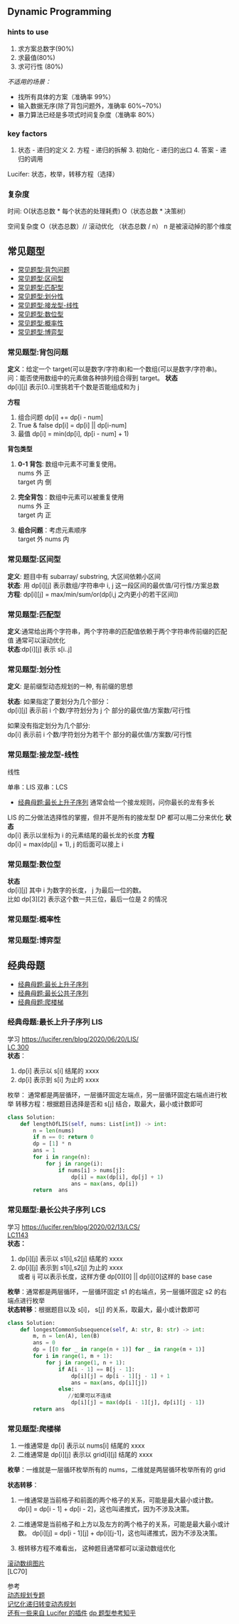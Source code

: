 ## Dynamic Programming

### hints to use

1. 求方案总数字(90%)
2. 求最值(80%)
3. 求可行性 (80%)

_不适⽤的场景：_

- 找所有具体的⽅案（准确率 99%）
- 输⼊数据⽆序(除了背包问题外，准确率 60%~70%)
- 暴⼒算法已经是多项式时间复杂度（准确率 80%）

### key factors

1. 状态 - 递归的定义 2. 方程 - 递归的拆解 3. 初始化 - 递归的出口 4. 答案 - 递归的调用

Lucifer:
状态，枚举，转移方程（选择）

### 复杂度

时间:
O(状态总数 \* 每个状态的处理耗费)
O（状态总数 \* 决策树）

空间复杂度 O（状态总数）// 滚动优化 （状态总数 / n） n 是被滚动掉的那个维度

## 常见题型

- [常见题型:背包问题](#常见题型背包问题)
- [常见题型:区间型](#常见题型区间型)
- [常见题型:匹配型](#常见题型匹配型)
- [常见题型:划分性](#常见题型划分性)
- [常见题型:接龙型-线性](#常见题型接龙型-线性)
- [常见题型:数位型](#常见题型数位型)
- [常见题型:概率性](#常见题型概率性)
- [常见题型:博弈型](#常见题型博弈型)

### 常见题型:背包问题

**定义**：给定一个 target(可以是数字/字符串)和一个数组(可以是数字/字符串)。问：能否使用数组中的元素做各种排列组合得到 target。
**状态**  
dp[i][j] 表⽰[0..i]⾥挑若⼲个数是否能组成和为 j

**方程**

1. 组合问题 dp[i] += dp[i - num]
2. True & false dp[i] = dp[i] || dp[i-num]
3. 最值 dp[i] = min(dp[i], dp[i - num] + 1)

**背包类型**

1. **0-1 背包**: 数组中元素不可重复使用。  
   nums 外 正  
   target 内 倒

2. **完全背包**：数组中元素可以被重复使用  
   nums 外 正  
   target 内 正

3. **组合问题**：考虑元素顺序  
   target 外
   nums 内

### 常见题型:区间型

**定义**: 题目中有 subarray/ substring, ⼤区间依赖⼩区间  
**状态**: ⽤ dp[i][j] 表⽰数组/字符串中 i, j 这⼀段区间的最优值/可⾏性/⽅案总数  
**方程**: dp[i][j] = max/min/sum/or(dp[i,j 之内更⼩的若⼲区间])

### 常见题型:匹配型

**定义**:通常给出两个字符串，两个字符串的匹配值依赖于两个字符串传前缀的匹配值 通常可以滚动优化  
**状态**:dp[i][j] 表示 s[i..j]

### 常见题型:划分性

**定义**: 是前缀型动态规划的⼀种, 有前缀的思想

**状态**:
如果指定了要划分为⼏个部分：  
dp[i][j] 表⽰前 i 个数/字符划分为 j 个 部分的最优值/⽅案数/可⾏性

如果没有指定划分为⼏个部分:  
dp[i] 表⽰前 i 个数/字符划分为若⼲个 部分的最优值/⽅案数/可⾏性

### 常见题型:接龙型-线性

线性

单串：LIS
双串：LCS

- [经典母题:最长上升子序列](#经典母题:最长上升子序列)
  通常会给⼀个接⻰规则，问你最⻓的⻰有多⻓

LIS 的⼆分做法选择性的掌握，但并不是所有的接⻰型 DP 都可以⽤⼆分来优化
**状态**  
dp[i] 表⽰以坐标为 i 的元素结尾的最⻓⻰的⻓度
**⽅程**  
dp[i] = max(dp[j] + 1), j 的后⾯可以接上 i

### 常见题型:数位型

**状态**  
dp[i][j] 其中 i 为数字的长度， j 为最后一位的数。  
比如 dp[3][2] 表示这个数一共三位，最后一位是 2 的情况

### 常见题型:概率性

### 常见题型:博弈型

## 经典母题

- [经典母题:最长上升子序列](#经典母题:最长上升子序列)
- [经典母题:最长公共子序列](#经典母题:最长公共子序列)
- [经典母题:爬楼梯](#经典母题:爬楼梯)

### 经典母题:最长上升子序列 LIS

学习 https://lucifer.ren/blog/2020/06/20/LIS/  
[LC 300](https://leetcode-cn.com/problems/longest-increasing-subsequence/)  
**状态**：

1. dp[i] 表示以 s[i] 结尾的 xxxx
2. dp[i] 表示到 s[i] 为止的 xxxx

枚举： 通常都是两层循环，一层循环固定左端点，另一层循环固定右端点进行枚举
转移方程：根据题目选择是否和 s[j] 结合，取最大，最小或计数即可

```Python
class Solution:
    def lengthOfLIS(self, nums: List[int]) -> int:
        n = len(nums)
        if n == 0: return 0
        dp = [1] * n
        ans = 1
        for i in range(n):
            for j in range(i):
                if nums[i] > nums[j]:
                    dp[i] = max(dp[i], dp[j] + 1)
                    ans = max(ans, dp[i])
        return  ans
```

### 常见题型:最长公共子序列 LCS

学习 https://lucifer.ren/blog/2020/02/13/LCS/  
[LC1143](https://leetcode-cn.com/problems/longest-common-subsequence/)  
**状态：**

1. dp[i][j] 表示以 s1[i],s2[j] 结尾的 xxxx
2. dp[i][j] 表示到 s1[i],s2[j] 为止的 xxxx  
   或者 ij 可以表示长度，这样方便 dp[0][0] || dp[i][0]这样的 base case

**枚举**：通常都是两层循环，一层循环固定 s1 的右端点，另一层循环固定 s2 的右端点进行枚举  
**状态转移**：根据题目以及 s[i]， s[j] 的关系，取最大，最小或计数即可

```Python
class Solution:
    def longestCommonSubsequence(self, A: str, B: str) -> int:
        m, n = len(A), len(B)
        ans = 0
        dp = [[0 for _ in range(n + 1)] for _ in range(m + 1)]
        for i in range(1, m + 1):
            for j in range(1, n + 1):
                if A[i - 1] == B[j - 1]:
                    dp[i][j] = dp[i - 1][j - 1] + 1
                    ans = max(ans, dp[i][j])
                else:
                   //如果可以不连续
                    dp[i][j] = max(dp[i - 1][j], dp[i][j - 1])
        return ans

```

### 常见题型:爬楼梯

1. 一维通常是 dp[i] 表示以 nums[i] 结尾的 xxxx
1. 二维通常是 dp[i][j] 表示以 grid[i][j] 结尾的 xxxx

**枚举**：一维就是一层循环枚举所有的 nums，二维就是两层循环枚举所有的 grid

**状态转移**：

1. 一维通常是当前格子和前面的两个格子的关系，可能是最大最小或计数。  
   dp[i] = dp[i - 1] + dp[i - 2]，这也叫递推式，因为不涉及决策。

2. 二维通常是当前格子和上方以及左方的两个格子的关系，可能是最大最小或计数。
   dp[i][j] = dp[i - 1][j] + dp[i][j-1]，这也叫递推式，因为不涉及决策。
3. 根转移方程不难看出， 这种题目通常都可以滚动数组优化

[滚动数组图片](https://tva1.sinaimg.cn/large/0081Kckwly1glpom6u30yj30u00v1n61.jpg)  
[LC70]

参考  
[动态规划专题](https://leetcode-solution.cn/solutionDetail?url=https%3A%2F%2Fapi.github.com%2Frepos%2Fazl397985856%2Fleetcode%2Fcontents%2Fthinkings%2Fdynamic-programming.md&type=1)  
[记忆化递归转变动态规划](https://mp.weixin.qq.com/s/afRM6owOL_KTKekmW7wzpQ)  
[还有一些来自 Lucifer 的插件](https://chrome.google.com/webstore/detail/leetcode-cheatsheet/fniccleejlofifaakbgppmbbcdfjonle?hl=en-US%E3%80%82)
[dp 题型参考知乎](https://zhuanlan.zhihu.com/p/126546914)

